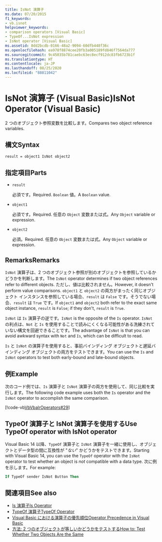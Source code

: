 ```yaml
---
title: IsNot 演算子
ms.date: 07/20/2015
f1_keywords:
- vb.isnot
helpviewer_keywords:
- comparison operators [Visual Basic]
- TypeOf...IsNot expression
- IsNot operator [Visual Basic]
ms.assetid: 8dd2bcdb-0166-48a2-9094-60dfb448f36c
ms.openlocfilehash: ea978f8874cee20fb3a005189fd846f7564da777
ms.sourcegitcommit: 9c45035b781caebc63ec8ecf912dc83fb6723b1f
ms.translationtype: HT
ms.contentlocale: ja-JP
ms.lasthandoff: 08/25/2020
ms.locfileid: "88811042"
---
```

# <a name="isnot-operator-visual-basic"></a><span data-ttu-id="c59f9-102">IsNot 演算子 (Visual Basic)</span><span class="sxs-lookup"><span data-stu-id="c59f9-102">IsNot Operator (Visual Basic)</span></span>

<span data-ttu-id="c59f9-103">2 つのオブジェクト参照変数を比較します。</span><span class="sxs-lookup"><span data-stu-id="c59f9-103">Compares two object reference variables.</span></span>

## <a name="syntax"></a><span data-ttu-id="c59f9-104">構文</span><span class="sxs-lookup"><span data-stu-id="c59f9-104">Syntax</span></span>

```vb
result = object1 IsNot object2
```

## <a name="parts"></a><span data-ttu-id="c59f9-105">指定項目</span><span class="sxs-lookup"><span data-stu-id="c59f9-105">Parts</span></span>

- `result`

  <span data-ttu-id="c59f9-106">必須です。</span><span class="sxs-lookup"><span data-stu-id="c59f9-106">Required.</span></span> <span data-ttu-id="c59f9-107">`Boolean` 値。</span><span class="sxs-lookup"><span data-stu-id="c59f9-107">A `Boolean` value.</span></span>

- `object1`

  <span data-ttu-id="c59f9-108">必須です。</span><span class="sxs-lookup"><span data-stu-id="c59f9-108">Required.</span></span> <span data-ttu-id="c59f9-109">任意の `Object` 変数または式。</span><span class="sxs-lookup"><span data-stu-id="c59f9-109">Any `Object` variable or expression.</span></span>

- `object2`

  <span data-ttu-id="c59f9-110">必須。</span><span class="sxs-lookup"><span data-stu-id="c59f9-110">Required.</span></span> <span data-ttu-id="c59f9-111">任意の `Object` 変数または式。</span><span class="sxs-lookup"><span data-stu-id="c59f9-111">Any `Object` variable or expression.</span></span>

## <a name="remarks"></a><span data-ttu-id="c59f9-112">Remarks</span><span class="sxs-lookup"><span data-stu-id="c59f9-112">Remarks</span></span>

<span data-ttu-id="c59f9-113">`IsNot` 演算子は、2 つのオブジェクト参照が別のオブジェクトを参照しているかどうかを判断します。</span><span class="sxs-lookup"><span data-stu-id="c59f9-113">The `IsNot` operator determines if two object references refer to different objects.</span></span> <span data-ttu-id="c59f9-114">ただし、値は比較されません。</span><span class="sxs-lookup"><span data-stu-id="c59f9-114">However, it doesn't perform value comparisons.</span></span> <span data-ttu-id="c59f9-115">`object1` と `object2` の両方がまったく同じオブジェクト インスタンスを参照している場合、`result` は `False` です。そうでない場合、`result` は `True` です。</span><span class="sxs-lookup"><span data-stu-id="c59f9-115">If `object1` and `object2` both refer to the exact same object instance, `result` is `False`; if they don't, `result` is `True`.</span></span>

<span data-ttu-id="c59f9-116">`IsNot` は `Is` 演算子の逆です。</span><span class="sxs-lookup"><span data-stu-id="c59f9-116">`IsNot` is the opposite of the `Is` operator.</span></span> <span data-ttu-id="c59f9-117">`IsNot` の利点は、`Not` と `Is` を使用することで読みにくくなる可能性がある洗練されていない構文を回避できることです。</span><span class="sxs-lookup"><span data-stu-id="c59f9-117">The advantage of `IsNot` is that you can avoid awkward syntax with `Not` and `Is`, which can be difficult to read.</span></span>

 <span data-ttu-id="c59f9-118">`Is` と `IsNot` の演算子を使用すると、事前バインディング オブジェクトと遅延バインディング オブジェクトの両方をテストできます。</span><span class="sxs-lookup"><span data-stu-id="c59f9-118">You can use the `Is` and `IsNot` operators to test both early-bound and late-bound objects.</span></span>

## <a name="example"></a><span data-ttu-id="c59f9-119">例</span><span class="sxs-lookup"><span data-stu-id="c59f9-119">Example</span></span>

<span data-ttu-id="c59f9-120">次のコード例では、`Is` 演算子と `IsNot` 演算子の両方を使用して、同じ比較を実行します。</span><span class="sxs-lookup"><span data-stu-id="c59f9-120">The following code example uses both the `Is` operator and the `IsNot` operator to accomplish the same comparison.</span></span>

[!code-vb[VbVbalrOperators#29](~/samples/snippets/visualbasic/VS_Snippets_VBCSharp/VbVbalrOperators/VB/Class1.vb#29)]

## <a name="use-typeof-operator-with-isnot-operator"></a><span data-ttu-id="c59f9-121">TypeOf 演算子と IsNot 演算子を使用する</span><span class="sxs-lookup"><span data-stu-id="c59f9-121">Use TypeOf operator with IsNot operator</span></span>

<span data-ttu-id="c59f9-122">Visual Basic 14 以降、`TypeOf` 演算子と `IsNot` 演算子を一緒に使用し、オブジェクトとデータ型の間に互換性が "*ない*" かどうかをテストできます。</span><span class="sxs-lookup"><span data-stu-id="c59f9-122">Starting with Visual Basic 14, you can use the `TypeOf` operator with the `IsNot` operator to test whether an object is *not* compatible with a data type.</span></span> <span data-ttu-id="c59f9-123">次に例を示します。</span><span class="sxs-lookup"><span data-stu-id="c59f9-123">For example:</span></span>

```vb
If TypeOf sender IsNot Button Then
```

## <a name="see-also"></a><span data-ttu-id="c59f9-124">関連項目</span><span class="sxs-lookup"><span data-stu-id="c59f9-124">See also</span></span>

- [<span data-ttu-id="c59f9-125">Is 演算子</span><span class="sxs-lookup"><span data-stu-id="c59f9-125">Is Operator</span></span>](is-operator.md)
- [<span data-ttu-id="c59f9-126">TypeOf 演算子</span><span class="sxs-lookup"><span data-stu-id="c59f9-126">TypeOf Operator</span></span>](typeof-operator.md)
- [<span data-ttu-id="c59f9-127">Visual Basic における演算子の優先順位</span><span class="sxs-lookup"><span data-stu-id="c59f9-127">Operator Precedence in Visual Basic</span></span>](operator-precedence.md)
- [<span data-ttu-id="c59f9-128">方法: 2 つのオブジェクトが等しいかどうかをテストする</span><span class="sxs-lookup"><span data-stu-id="c59f9-128">How to: Test Whether Two Objects Are the Same</span></span>](../../programming-guide/language-features/operators-and-expressions/how-to-test-whether-two-objects-are-the-same.md)
